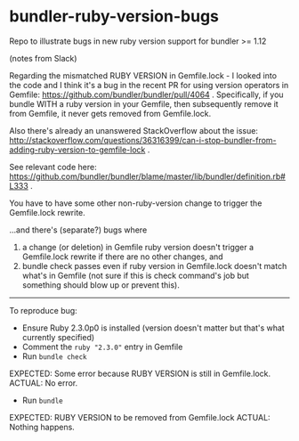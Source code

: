 # bundler-ruby-version-bugs

Repo to illustrate bugs in new ruby version support for bundler >= 1.12

(notes from Slack)

Regarding the mismatched RUBY VERSION in Gemfile.lock - I looked into
the code and I think it's a bug in the recent PR
for using version operators in
Gemfile: https://github.com/bundler/bundler/pull/4064 .
Specifically, if you bundle WITH a ruby version in your Gemfile,
then subsequently remove it from Gemfile,
it never gets removed from Gemfile.lock.

Also there's already an unanswered StackOverflow about the issue:
http://stackoverflow.com/questions/36316399/can-i-stop-bundler-from-adding-ruby-version-to-gemfile-lock .

See relevant code here:
https://github.com/bundler/bundler/blame/master/lib/bundler/definition.rb#L333  .

You have to have some other non-ruby-version change to trigger
the Gemfile.lock rewrite.

...and there's (separate?) bugs where 
1. a change (or deletion) in Gemfile ruby version doesn't trigger
   a Gemfile.lock rewrite if there are no other changes, and 
2. bundle check passes even if ruby version in Gemfile.lock doesn't
   match what's in Gemfile (not sure if this is check command's job
   but something should blow up or prevent this).

----

To reproduce bug:

* Ensure Ruby 2.3.0p0 is installed (version doesn't matter
  but that's what currently specified)
* Comment the `ruby "2.3.0"` entry in Gemfile
* Run `bundle check`

EXPECTED: Some error because RUBY VERSION is still in Gemfile.lock.
ACTUAL: No error.

* Run `bundle`

EXPECTED: RUBY VERSION to be removed from Gemfile.lock
ACTUAL: Nothing happens.
  
